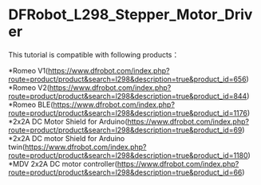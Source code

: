 # DFRobot_L298_Stepper_Motor_Driver
This tutorial is compatible with following products：

*Romeo V1(https://www.dfrobot.com/index.php?route=product/product&search=l298&description=true&product_id=656)
*Romeo V2(https://www.dfrobot.com/index.php?route=product/product&search=l298&description=true&product_id=844)
*Romeo BLE(https://www.dfrobot.com/index.php?route=product/product&search=l298&description=true&product_id=1176)
*2x2A DC Motor Shield for Arduino(https://www.dfrobot.com/index.php?route=product/product&search=l298&description=true&product_id=69)
*2x2A DC motor Shield for Arduino twin(https://www.dfrobot.com/index.php?route=product/product&search=l298&description=true&product_id=1180)
*MDV 2x2A DC motor controller(https://www.dfrobot.com/index.php?route=product/product&search=l298&description=true&product_id=66)
